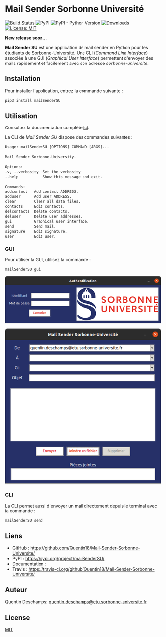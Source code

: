 # Mail Sender Sorbonne Université
[![Build Status](https://travis-ci.org/Quentin18/Mail-Sender-Sorbonne-Universite.svg?branch=master)](https://travis-ci.org/Quentin18/Mail-Sender-Sorbonne-Universite)
![PyPI](https://img.shields.io/pypi/v/mailSenderSU)
![PyPI - Python Version](https://img.shields.io/pypi/pyversions/mailSenderSU)
[![Downloads](https://pepy.tech/badge/mailsendersu)](https://pepy.tech/project/mailsendersu)
[![License: MIT](https://img.shields.io/badge/License-MIT-yellow.svg)](https://opensource.org/licenses/MIT)

**New release soon...**

**Mail Sender SU** est une application de mail sender en Python pour les étudiants de Sorbonne-Université.
Une CLI (*Command Line Interface*) associée à une GUI (*Graphical User Interface*) permettent d'envoyer
des mails rapidement et facilement avec son adresse *sorbonne-universite*.

## Installation
Pour installer l'application, entrez la commande suivante :

```bash
pip3 install mailSenderSU
```

## Utilisation
Consultez la documentation complète [ici]().

La CLI de *Mail Sender SU* dispose des commandes suivantes :

```text
Usage: mailSenderSU [OPTIONS] COMMAND [ARGS]...

Mail Sender Sorbonne-University.

Options:
-v, --verbosity  Set the verbosity
--help           Show this message and exit.

Commands:
addcontact   Add contact ADDRESS.
adduser      Add user ADDRESS.
clear        Clear all data files.
contacts     Edit contacts.
delcontacts  Delete contacts.
deluser      Delete user addresses.
gui          Graphical user interface.
send         Send mail.
signature    Edit signature.
user         Edit user.
```

### GUI
Pour utiliser la GUI, utilisez la commande :

```bash
mailSenderSU gui
```

![](https://github.com/Quentin18/Mail-Sender-Sorbonne-Universite/blob/master/docs/source/img/authentification.png)

![](https://github.com/Quentin18/Mail-Sender-Sorbonne-Universite/blob/master/docs/source/img/mail_interface.png)

### CLI
La CLI permet aussi d'envoyer un mail directement depuis le terminal avec la commande :
```bash
mailSenderSU send
```

## Liens
* GitHub : https://github.com/Quentin18/Mail-Sender-Sorbonne-Universite/
* PyPI : https://pypi.org/project/mailSenderSU/
* Documentation :
* Travis : https://travis-ci.org/github/Quentin18/Mail-Sender-Sorbonne-Universite/

## Auteur
Quentin Deschamps: quentin.deschamps@etu.sorbonne-universite.fr

## License
[MIT](https://choosealicense.com/licenses/mit/)
